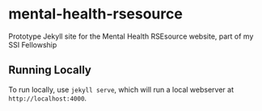 # mental-health-rsesource

Prototype Jekyll site for the Mental Health RSEsource website, part of my SSI Fellowship

## Running Locally

To run locally, use `jekyll serve`, which will run a local webserver at `http://localhost:4000`.
